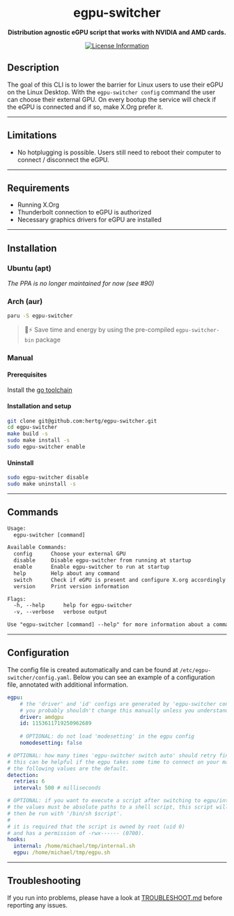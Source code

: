 <div align="center">
  <h1><strong>egpu-switcher</strong></h1>
  <p>
		<strong>Distribution agnostic eGPU script that works with NVIDIA and AMD cards.</strong>
  </p>
  <p>
    <!--<a href="https://goreportcard.com/report/github.com/hertg/egpu-switcher">
      <img alt="Go Report Card" src="https://goreportcard.com/badge/github.com/hertg/egpu-switcher" />
    </a>-->
    <a href="#">
			<img alt="License Information" src="https://img.shields.io/github/license/hertg/egpu-switcher">
    </a>
  </p>
</div>

## Description

The goal of this CLI is to lower the barrier for Linux users to
use their eGPU on the Linux Desktop. With the `egpu-switcher config`
command the user can choose their external GPU.
On every bootup the service will check if the eGPU is connected
and if so, make X.Org prefer it.

---

## Limitations

- No hotplugging is possible. Users still need to reboot their computer to connect / disconnect the eGPU.

---

## Requirements

- Running X.Org
- Thunderbolt connection to eGPU is authorized
- Necessary graphics drivers for eGPU are installed

---

## Installation

### Ubuntu (apt)

*The PPA is no longer maintained for now (see #90)*

### Arch (aur)

```bash
paru -S egpu-switcher
```

> :deciduous_tree::zap: Save time and energy by using the pre-compiled `egpu-switcher-bin` package

### Manual

#### Prerequisites

Install the [go toolchain](https://go.dev/doc/install)

#### Installation and setup

```bash
git clone git@github.com:hertg/egpu-switcher.git
cd egpu-switcher
make build -s
sudo make install -s
sudo egpu-switcher enable
```

#### Uninstall

```bash
sudo egpu-switcher disable
sudo make uninstall -s
```

---

## Commands

```txt
Usage:
  egpu-switcher [command]

Available Commands:
  config      Choose your external GPU
  disable     Disable egpu-switcher from running at startup
  enable      Enable egpu-switcher to run at startup
  help        Help about any command
  switch      Check if eGPU is present and configure X.org accordingly
  version     Print version information

Flags:
  -h, --help      help for egpu-switcher
  -v, --verbose   verbose output

Use "egpu-switcher [command] --help" for more information about a command.


```

---

## Configuration

The config file is created automatically and can be found at `/etc/egpu-switcher/config.yaml`.
Below you can see an example of a configuration file, annotated with additional information.

```yaml
egpu:
    # the 'driver' and 'id' configs are generated by 'egpu-switcher config'.
    # you probably shouldn't change this manually unless you understand why.
    driver: amdgpu
    id: 1153611719250962689
    
    # OPTIONAL: do not load 'modesetting' in the egpu config
    nomodesetting: false

# OPTIONAL: how many times 'egpu-switcher switch auto' should retry finding the egpu.
# this can be helpful if the egpu takes some time to connect on your machine,
# the following values are the default.
detection:
  retries: 6
  interval: 500 # milliseconds

# OPTIONAL: if you want to execute a script after switching to egpu/internal.
# the values must be absolute paths to a shell script, this script will
# then be run with '/bin/sh $script'.
# 
# it is required that the script is owned by root (uid 0) 
# and has a permission of -rwx------ (0700).
hooks:
  internal: /home/michael/tmp/internal.sh
  egpu: /home/michael/tmp/egpu.sh
```

---

## Troubleshooting

If you run into problems, please have a look at
[TROUBLESHOOT.md](https://github.com/hertg/egpu-switcher/blob/master/TROUBLESHOOT.md)
before reporting any issues.

